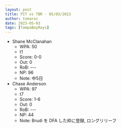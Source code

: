 ```yaml
---
layout: post
title: PIT vs TBR - 05/03/2023
author: tomarai
date: 2023-05-03
tags: [TampaBayRays]
---
```


* Shane McClanahan
	- WPA: 50
	- t1
	- Score: 0-0
	- Out: 0
	- RoB: ---
	- NP: 96
	- Note: 中5日
* Chase Anderson
	- WPA: 97
	- t7
	- Score: 1-6
	- Out: 0
	- RoB: ---
	- NP: 44
	- Note: Brudi を DFA した枠に登録, ロングリリーフ

